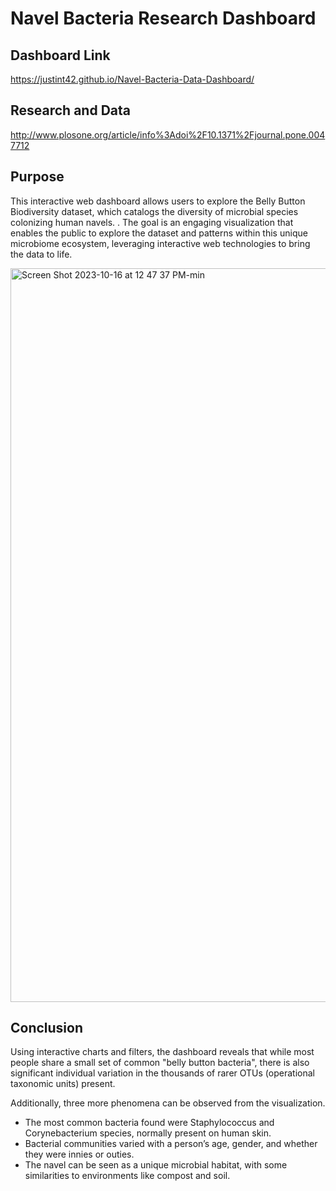 # Navel Bacteria Research Dashboard

## Dashboard Link

https://justint42.github.io/Navel-Bacteria-Data-Dashboard/

## Research and Data

http://www.plosone.org/article/info%3Adoi%2F10.1371%2Fjournal.pone.0047712

## Purpose 

This interactive web dashboard allows users to explore the Belly Button Biodiversity dataset, which catalogs the diversity of microbial species colonizing human navels. . The goal is an engaging visualization that enables the public to explore the dataset and patterns within this unique microbiome ecosystem, leveraging interactive web technologies to bring the data to life.

<img width="1174" alt="Screen Shot 2023-10-16 at 12 47 37 PM-min" src="https://github.com/justint42/Navel-Bacteria-Data-Dashboard/assets/106895220/a73b63b4-6f42-4811-8275-c0a2b924a448">

## Conclusion

Using interactive charts and filters, the dashboard reveals that while most people share a small set of common "belly button bacteria", there is also significant individual variation in the thousands of rarer OTUs (operational taxonomic units) present. 

Additionally, three more phenomena can be observed from the visualization.

* The most common bacteria found were Staphylococcus and Corynebacterium species, normally present on human skin.
* Bacterial communities varied with a person’s age, gender, and whether they were innies or outies.
* The navel can be seen as a unique microbial habitat, with some similarities to environments like compost and soil.
